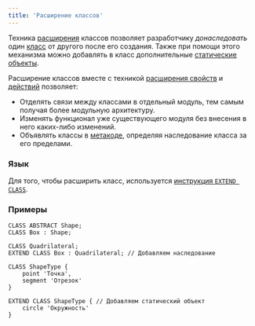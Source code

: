 ```yaml
---
title: 'Расширение классов'
---
```


Техника [расширения](Extensions.md) классов позволяет разработчику *донаследовать* один [класс](Classes.md) от другого после его создания. Также при помощи этого механизма можно добавлять в класс дополнительные [статические объекты](Static_objects.md).

Расширение классов вместе с техникой [расширения свойств](Property_extension.md) и [действий](Action_extension.md) позволяет:

-   Отделять связи между классами в отдельный модуль, тем самым получая более модульную архитектуру.
-   Изменять функционал уже существующего модуля без внесения в него каких-либо изменений.
-   Объявлять классы в [метакоде](Metaprogramming.md), определяя наследование класса за его пределами.

### Язык

Для того, чтобы расширить класс, используется [инструкция `EXTEND CLASS`](EXTEND_CLASS_instruction.md).

### Примеры

```lsf
CLASS ABSTRACT Shape;
CLASS Box : Shape;

CLASS Quadrilateral;
EXTEND CLASS Box : Quadrilateral; // Добавляем наследование

CLASS ShapeType {
	point 'Точка',
	segment 'Отрезок'
}

EXTEND CLASS ShapeType { // Добавляем статический объект
	circle 'Окружность'
}
```
